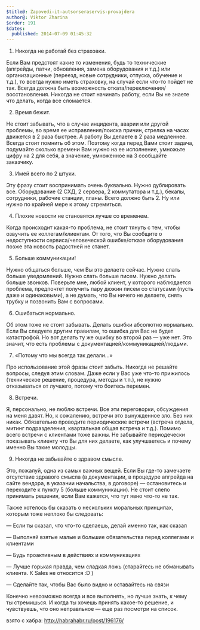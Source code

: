 ```yaml
---
$title@: Zapovedi-it-autsorseraservis-provajdera
author@: Viktor Zharina
$order: 191
$dates:
  published: 2014-07-09 01:45:32
---
```

1) Никогда не работай без страховки.

Если Вам предстоят какие то изменения, будь то технические (апгрейды, патчи, обновления, замена оборудования и т.д.) или организационные (переезд, новые сотрудники, отпуска, обучение и т.д.), то всегда нужно иметь страховку, на случай если что-то пойдет не так. Всегда должна быть возможность отката/переключения/восстановления. Никогда не стоит начинать работу, если Вы не знаете что делать, когда все сломается.



2) Время бежит.

Не стоит забывать, что в случае инцидента, аварии или другой проблемы, во время ее исправления/поиска причин, стрелка на часах движется в 2 раза быстрее. А работу Вы делаете в 2 раза медленнее. Всегда стоит помнить об этом. Поэтому когда перед Вами стоит задача, подумайте сколько времени Вам нужно на ее исполнение, умножьте цифру на 2 для себя, а значение, умноженное на 3 сообщайте заказчику.

<!--more-->





3) Имей всего по 2 штуки.

Эту фразу стоит воспринимать очень буквально. Нужно дублировать все. Оборудование (2 СХД, 2 сервера, 2 коммутатора и т.д.), бекапы, сотрудники, рабочие станции, планы. Всего должно быть 2. Ну или нужно по крайней мере к этому стремиться.



4) Плохие новости не становятся лучше со временем.

Когда происходит какая-то проблема, не стоит тянуть с тем, чтобы озвучить ее коллегам/клиентам. От того, что Вы сообщите о недоступности сервиса/человеческой ошибке/отказе оборудования позже эта новость радостней не станет.



5) Больше коммуникации!

Нужно общаться больше, чем Вы это делаете сейчас. Нужно слать больше уведомлений. Нужно слать больше писем. Нужно делать больше звонков. Поверьте мне, любой клиент, у которого наблюдается проблема, предпочтет получить пару дюжин писем со статусами (пусть даже и одинаковыми), а не думать, что Вы ничего не делаете, снять трубку и позвонить Вам с вопросами.



6) Ошибаться нормально.

Об этом тоже не стоит забывать. Делать ошибки абсолютно нормально. Если Вы следуете другим правилам, то ошибка для Вас не будет катастрофой. Но вот делать ту же ошибку во второй раз — уже нет. Это значит, что есть проблемы с документацией/коммуникацией/людьми.



7) «Потому что мы всегда так делали...»

Про использование этой фразы стоит забыть. Никогда не решайте вопросы, следуя этим словам. Даже если у Вас уже что-то прижилось (техническое решение, процедура, методы и т.п.), не нужно отказываться от лучшего, потому что боитесь перемен.



8) Встречи.

Я, персонально, не люблю встречи. Все эти переговорки, обсуждения на меня давят. Но, к сожалению, встречи это вынужденное зло. Без них никак. Обязательно проводите периодические встречи (встреча отдела, митинг подразделения, квартальная общая встреча и т.д.). Помимо всего встречи с клиентами тоже важны. Не забывайте периодечески показывать клиенту что Вы для них делаете, как улучшаетесь и почему именно Вы такие молодцы.



9) Никогда не забывайте о здравом смысле.

Это, пожалуй, одна из самых важных вещей. Если Вы где-то замечаете отсутствие здравого смысла (в документации, в процедуре апгрейда на сайте вендора, в указании начальства, в договоре) — остановитесь и переходите к пункту 5 (больше коммуникации). Не стоит слепо принимать решения, если Вам кажется, что тут явно что-то не так.



Также хотелось бы сказать о нескольких моральных принципах, которым тоже неплохо бы следовать:

— Если ты сказал, что что-то сделаешь, делай именно так, как сказал

— Выполняй взятые малые и большие обязательства перед коллегами и клиентами

— Будь проактивным в действиях и коммуникациях

— Лучше горькая правда, чем сладкая ложь (старайтесь не обманывать клиента. К Sales не относится :D )

— Сделайте так, чтобы Вас было видно и оставайтесь на связи



Конечно невозможно всегда и все выполнять, но лучше знать, к чему ты стремишься. И когда ты хочешь принять какое-то решение, и чувствуешь, что оно неправльное — еще раз посмотри на список.



взято с хабра: http://habrahabr.ru/post/196176/